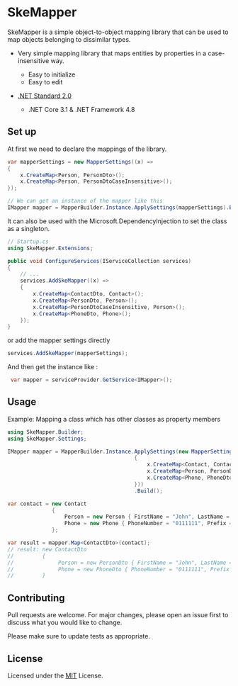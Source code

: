 # SkeMapper

SkeMapper is a simple object-to-object mapping library that can be used to map objects belonging to dissimilar types.

* Very simple mapping library that maps entities by properties in a case-insensitive way.
  * Easy to initialize
  * Easy to edit

* [.NET Standard 2.0](https://github.com/dotnet/standard/blob/master/docs/versions/netstandard2.0.md)
  * .NET Core 3.1 & .NET Framework 4.8



## Set up
At first we need to declare the mappings of the library.
```csharp
var mapperSettings = new MapperSettings((x) =>
{
    x.CreateMap<Person, PersonDto>();
    x.CreateMap<Person, PersonDtoCaseInsensitive>();
});

// We can get an instance of the mapper like this
IMapper mapper = MapperBuilder.Instance.ApplySettings(mapperSettings).Build();
```
It can also be used with the Microsoft.DependencyInjection to set the class as a singleton. 
```csharp
// Startup.cs
using SkeMapper.Extensions;

public void ConfigureServices(IServiceCollection services)
{   
    // ...
    services.AddSkeMapper((x) =>
    {
        x.CreateMap<ContactDto, Contact>();
        x.CreateMap<PersonDto, Person>();
        x.CreateMap<PersonDtoCaseInsensitive, Person>();
        x.CreateMap<PhoneDto, Phone>();
    });
}
```
or add the mapper settings directly 
```csharp
services.AddSkeMapper(mapperSettings);
```
And then get the instance like :
```csharp
 var mapper = serviceProvider.GetService<IMapper>();
```
## Usage

Example: Mapping a class which has other classes as property members 
```csharp
using SkeMapper.Builder;
using SkeMapper.Settings;

IMapper mapper = MapperBuilder.Instance.ApplySettings(new MapperSettings((x) =>
                                        {
                                            x.CreateMap<Contact, ContactDto>();
                                            x.CreateMap<Person, PersonDto>();
                                            x.CreateMap<Phone, PhoneDto>();
                                        }))
                                        .Build();

var contact = new Contact
              {
                  Person = new Person { FirstName = "John", LastName = "Doe", Addres = "US", Age = 22 },
                  Phone = new Phone { PhoneNumber = "0111111", Prefix = "+01" }
              };

var result = mapper.Map<ContactDto>(contact);
// result: new ContactDto 
//         { 
//              Person = new PersonDto { FirstName = "John", LastName = "Doe" },
//              Phone = new PhoneDto { PhoneNumber = "0111111", Prefix = "+01" }    
//         }
```


## Contributing
Pull requests are welcome. For major changes, please open an issue first to discuss what you would like to change.

Please make sure to update tests as appropriate.

## License

Licensed under the [MIT](LICENSE) License.